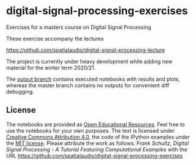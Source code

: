 # digital-signal-processing-exercises
Exercises for a masters course on Digital Signal Processing

These exercise accompany the lectures

https://github.com/spatialaudio/digital-signal-processing-lecture

The project is currently under heavy development while adding new material for the winter term 2020/21.

The [output branch](https://github.com/spatialaudio/digital-signal-processing-exercises/tree/outputs) contains executed notebooks with results and plots, whereas the master branch
contains no outputs for convenient diff debugging.

## License

The notebooks are provided as [Open Educational Resources](https://en.wikipedia.org/wiki/Open_educational_resources). Feel free to use the notebooks for your own purposes. The text is licensed under [Creative Commons Attribution 4.0](https://creativecommons.org/licenses/by/4.0/), the code of the IPython examples under the [MIT license](https://opensource.org/licenses/MIT). Please attribute the work as follows: *Frank Schultz, Digital Signal Processing - A Tutorial Featuring Computational Examples* with the URL https://github.com/spatialaudio/digital-signal-processing-exercises
